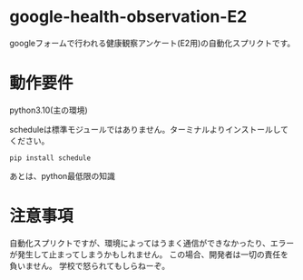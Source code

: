 # google-health-observation-E2
googleフォームで行われる健康観察アンケート(E2用)の自動化スプリクトです。

# 動作要件
python3.10(主の環境)

scheduleは標準モジュールではありません。ターミナルよりインストールしてください。

`pip install schedule`

あとは、python最低限の知識

# 注意事項
自動化スプリクトですが、環境によってはうまく通信ができなかったり、エラーが発生して止まってしまうかもしれません。
この場合、開発者は一切の責任を負いません。
学校で怒られてもしらねーぞ。

